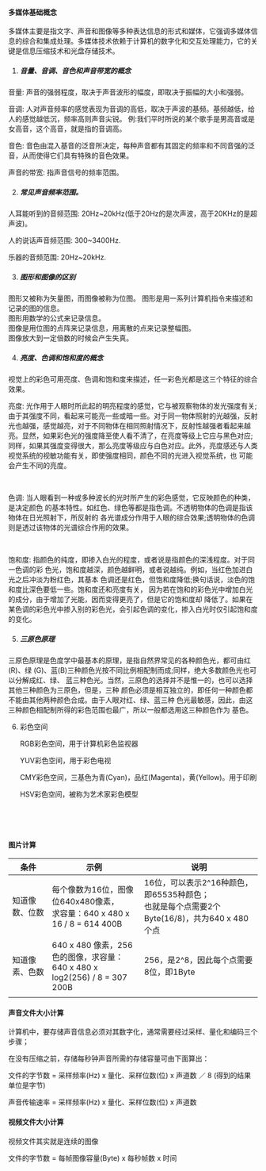 #### 多媒体基础概念 
多媒体主要是指文字、声音和图像等多种表达信息的形式和媒体，它强调多媒体信息的综合和集成处理。多媒体技术依赖于计算机的数字化和交互处理能力，它的关键是信息压缩技术和光盘存储技术。  
1. ##### 音量、音调、音色和声音带宽的概念  

  音量: 声音的强弱程度，取决于声音波形的幅度，即取决于振幅的大小和强弱。  

  音调: 人对声音频率的感觉表现为音调的高低，取决于声波的基频。基频越低，给人的感觉越低沉，频率高则声音尖锐。  例:我们平时所说的某个歌手是男高音或是女高音，这个高音，就是指的音调高。

  
  音色: 音色由混入基音的泛音所决定，每种声音都有其固定的频率和不同音强的泛音，从而使得它们具有特殊的音色效果。  

  声音的带宽: 指声音信号的频率范围。  

2. ##### 常见声音频率范围。  

  人耳能听到的音频范围: 20Hz~20kHz(低于20Hz的是次声波，高于20KHz的是超声波)。 

  人的说话声音频范围: 300~3400Hz.  

  乐器的音频范围: 20Hz~20kHz. 

3. ##### 图形和图像的区别  

  图形又被称为矢量图，而图像被称为位图。
  图形是用一系列计算机指令来描述和记录的图的信息。  
  图形用数学的公式来记录信息。  
  图像是用位图的点阵来记录信息，用离散的点来记录整幅图。  
  图像放大到一定倍数的时候会产生失真。

4. ##### 亮度、色调和饱和度的概念  

  视觉上的彩色可用亮度、色调和饱和度来描述，任一彩色光都是这三个特征的综合效果。 

  
  亮度: 光作用于人眼时所此起的明亮程度的感觉，它与被观察物体的发光强度有关;由于其强度不同，看起来可能亮一些或暗一些。对于同一物体照射的光越强，反射光也越强，感觉越亮，对于不同物体在相同照射情况下，反射性越强者看起来越亮。显然，如果彩色光的强度降至使人看不清了，在亮度等级上它应与黑色对应;同样，如果其强度变得很大，那么亮度等级应与白色对应。此外，亮度感还与人类视觉系统的视敏功能有关，即使强度相同，颜色不同的光进入视觉系统，也 可能会产生不同的亮度。

  ​

  色调: 当人眼看到一种或多种波长的光时所产生的彩色感觉，它反映颜色的种类，是决定颜色
  的基本特性。如红色、绿色等都是指色调。不透明物体的色调是指该物体在日光照射下，所反射的
  各光谱成分作用于人眼的综合效果;透明物体的色调则是透过该物体的光谱综合作用的效果。

  ​

  饱和度: 指颜色的纯度，即掺入白光的程度，或者说是指颜色的深浅程度。对于同一色调的彩
  色光，饱和度越深，颜色越鲜明，或者说越纯。例如，当红色加进白光之后冲淡为粉红色，其基本
  色调还是红色，但饱和度降低;换句话说，淡色的饱和度比深色要低一些。饱和度还和亮度有关，
  因为若在饱和的彩色光中增加白光的成分，由于增加了光能，因而变得更亮了，但是它的饱和度却
  降低了。如果在某色调的彩色光中掺入别的彩色光，会引起色调的变化，掺入白光时仅引起饱和度
  的变化。

5. ##### 三原色原理

  三原色原理是色度学中最基本的原理，是指自然界常见的各种颜色光，都可由红(R)、绿
  (G)、蓝(B)三种颜色光按不同比例相配制而成;同样，绝大多数颜色光也可以分解成红、绿、
  蓝三种色光。当然，三原色的选择并不是惟一的，也可以选择其他三种颜色为三原色，但是，三种
  颜色必须是相互独立的，即任何一种颜色都不能由其他两种颜色合成。由于人眼对红、绿、蓝三种
  色光最敏感，因此，由这三种颜色相配制所得的彩色范围也最广，所以一般都选用这三种颜色作为
  基色。

6. 彩色空间

   RGB彩色空间，用于计算机彩色监视器

   YUV彩色空间，用于彩色电视

   CMY彩色空间，三基色为青(Cyan)，品红(Magenta)，黄(Yellow)。用于印刷

   HSV彩色空间，被称为艺术家彩色模型

   ​

   ​
#### 图片计算

| 条件           | 示例                                                         | 说明                                                         |
| -------------- | ------------------------------------------------------------ | ------------------------------------------------------------ |
| 知道像数、位数 | 每个像数为16位，图像位640x480像素，<br />求容量：640 x 480 x 16 / 8  = 614 400B | 16位，可以表示2^16种颜色，即65535种颜色；<br />也就是每个点需要2个Byte(16/8)，共为640 x 480 个点 |
| 知道像素、色数 | 640 x 480 像素，256色的图像，求容量：<br />640 x 480 x log2(256) / 8 = 307 200B | 256，是2^8，因此每个点需要8位，即1Byte                       |
|                |                                                              |                                                              |

#### 声音文件大小计算

计算机中，要存储声音信息必须对其数字化，通常需要经过采样、量化和编码三个步骤；

在没有压缩之前，存储每秒钟声音所需的存储容量可由下面算出：

文件的字节数 = 采样频率(Hz) x 量化、采样位数(位) x 声道数 ／ 8 (得到的结果单位是字节)

声音传输速率 = 采样频率(Hz) x 量化、采样位数(位) x 声道数

#### 视频文件大小计算

视频文件其实就是连续的图像

文件的字节数 = 每帧图像容量(Byte) x 每秒帧数 x 时间
